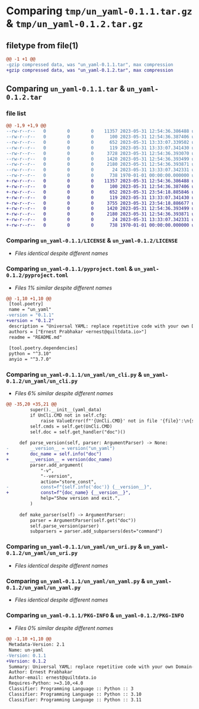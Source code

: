 # Comparing `tmp/un_yaml-0.1.1.tar.gz` & `tmp/un_yaml-0.1.2.tar.gz`

## filetype from file(1)

```diff
@@ -1 +1 @@
-gzip compressed data, was "un_yaml-0.1.1.tar", max compression
+gzip compressed data, was "un_yaml-0.1.2.tar", max compression
```

## Comparing `un_yaml-0.1.1.tar` & `un_yaml-0.1.2.tar`

### file list

```diff
@@ -1,9 +1,9 @@
--rw-r--r--   0        0        0    11357 2023-05-31 12:54:36.386488 un_yaml-0.1.1/LICENSE
--rw-r--r--   0        0        0      100 2023-05-31 12:54:36.387406 un_yaml-0.1.1/README.md
--rw-r--r--   0        0        0      652 2023-05-31 13:33:07.339502 un_yaml-0.1.1/pyproject.toml
--rw-r--r--   0        0        0      119 2023-05-31 13:33:07.341430 un_yaml-0.1.1/un_yaml/__init__.py
--rw-r--r--   0        0        0     3728 2023-05-31 12:54:36.393070 un_yaml-0.1.1/un_yaml/un_cli.py
--rw-r--r--   0        0        0     1420 2023-05-31 12:54:36.393499 un_yaml-0.1.1/un_yaml/un_uri.py
--rw-r--r--   0        0        0     2180 2023-05-31 12:54:36.393871 un_yaml-0.1.1/un_yaml/un_yaml.py
--rw-r--r--   0        0        0       24 2023-05-31 13:33:07.342331 un_yaml-0.1.1/un_yaml/wrapper.py
--rw-r--r--   0        0        0      738 1970-01-01 00:00:00.000000 un_yaml-0.1.1/PKG-INFO
+-rw-r--r--   0        0        0    11357 2023-05-31 12:54:36.386488 un_yaml-0.1.2/LICENSE
+-rw-r--r--   0        0        0      100 2023-05-31 12:54:36.387406 un_yaml-0.1.2/README.md
+-rw-r--r--   0        0        0      652 2023-05-31 23:54:18.885846 un_yaml-0.1.2/pyproject.toml
+-rw-r--r--   0        0        0      119 2023-05-31 13:33:07.341430 un_yaml-0.1.2/un_yaml/__init__.py
+-rw-r--r--   0        0        0     3755 2023-05-31 23:54:18.886677 un_yaml-0.1.2/un_yaml/un_cli.py
+-rw-r--r--   0        0        0     1420 2023-05-31 12:54:36.393499 un_yaml-0.1.2/un_yaml/un_uri.py
+-rw-r--r--   0        0        0     2180 2023-05-31 12:54:36.393871 un_yaml-0.1.2/un_yaml/un_yaml.py
+-rw-r--r--   0        0        0       24 2023-05-31 13:33:07.342331 un_yaml-0.1.2/un_yaml/wrapper.py
+-rw-r--r--   0        0        0      738 1970-01-01 00:00:00.000000 un_yaml-0.1.2/PKG-INFO
```

### Comparing `un_yaml-0.1.1/LICENSE` & `un_yaml-0.1.2/LICENSE`

 * *Files identical despite different names*

### Comparing `un_yaml-0.1.1/pyproject.toml` & `un_yaml-0.1.2/pyproject.toml`

 * *Files 1% similar despite different names*

```diff
@@ -1,10 +1,10 @@
 [tool.poetry]
 name = "un_yaml"
-version = "0.1.1"
+version = "0.1.2"
 description = "Universal YAML: replace repetitive code with your own Domain-Specific un-Language (DSuL)"
 authors = ["Ernest Prabhakar <ernest@quiltdata.io>"]
 readme = "README.md"
 
 [tool.poetry.dependencies]
 python = "^3.10"
 anyio = "^3.7.0"
```

### Comparing `un_yaml-0.1.1/un_yaml/un_cli.py` & `un_yaml-0.1.2/un_yaml/un_cli.py`

 * *Files 6% similar despite different names*

```diff
@@ -35,20 +35,21 @@
         super().__init__(yaml_data)
         if UnCli.CMD not in self.cfg:
             raise ValueError(f"'{UnCli.CMD}' not in file '{file}':\n{self.cfg}")
         self.cmds = self.get(UnCli.CMD)
         self.doc = self.get_handler("doc")()
 
     def parse_version(self, parser: ArgumentParser) -> None:
-        __version__ = version("un_yaml")
+        doc_name = self.info("doc")
+        __version__ = version(doc_name)
         parser.add_argument(
             "-v",
             "--version",
             action="store_const",
-            const=f"{self.info('doc')} {__version__}",
+            const=f"{doc_name} {__version__}",
             help="Show version and exit.",
         )
 
     def make_parser(self) -> ArgumentParser:
         parser = ArgumentParser(self.get("doc"))
         self.parse_version(parser)
         subparsers = parser.add_subparsers(dest="command")
```

### Comparing `un_yaml-0.1.1/un_yaml/un_uri.py` & `un_yaml-0.1.2/un_yaml/un_uri.py`

 * *Files identical despite different names*

### Comparing `un_yaml-0.1.1/un_yaml/un_yaml.py` & `un_yaml-0.1.2/un_yaml/un_yaml.py`

 * *Files identical despite different names*

### Comparing `un_yaml-0.1.1/PKG-INFO` & `un_yaml-0.1.2/PKG-INFO`

 * *Files 0% similar despite different names*

```diff
@@ -1,10 +1,10 @@
 Metadata-Version: 2.1
 Name: un-yaml
-Version: 0.1.1
+Version: 0.1.2
 Summary: Universal YAML: replace repetitive code with your own Domain-Specific un-Language (DSuL)
 Author: Ernest Prabhakar
 Author-email: ernest@quiltdata.io
 Requires-Python: >=3.10,<4.0
 Classifier: Programming Language :: Python :: 3
 Classifier: Programming Language :: Python :: 3.10
 Classifier: Programming Language :: Python :: 3.11
```

